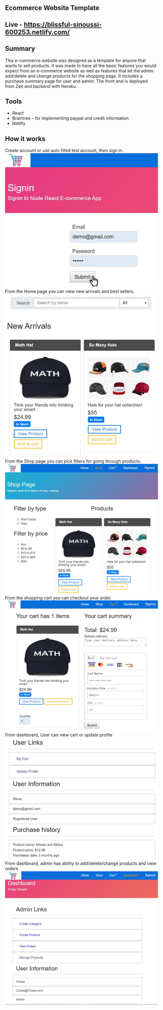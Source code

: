 ## Ecommerce Website Template

## Live - https://blissful-sinoussi-600253.netlify.com/

## Summary 
This e-commerce website was designed as a template for anyone that wants to sell products. 
It was made to have all the basic features you would expect from an e-commerce website as well as features that let the admin add/delete and change products for the shopping page. It includes a purchase summary page for user and admin. The front end is deployed from Zeit and backend with Heroku.  

## Tools
 - React
 - Braintree – for implementing paypal and credit information
 - Netlify
 
## How it works

Create account or use auto filled test account, then sign in.
![](public/images/1.jpg)
From the Home page you can view new arrivals and best sellers.
![](public/images/2.JPG)
From the Shop page you can pick filters for going through products.
![](public/images/3.JPG)
From the shopping cart you can checkout your order. 
![](public/images/4.JPG)
From dashboard, User can view cart or update profile
![](public/images/5.JPG)
From dashboard, admin has ability to add/delete/change products and view orders
![](public/images/6.JPG)